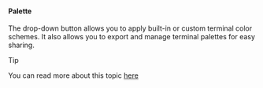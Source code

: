 #### Palette  
The drop-down button allows you to apply built-in or custom terminal color schemes. It also allows you to export and manage terminal palettes for easy sharing.

> [!Tip]
> You can read more about this topic [here](xref:royalts_ui_color-palettes#terminal-color-palettes)